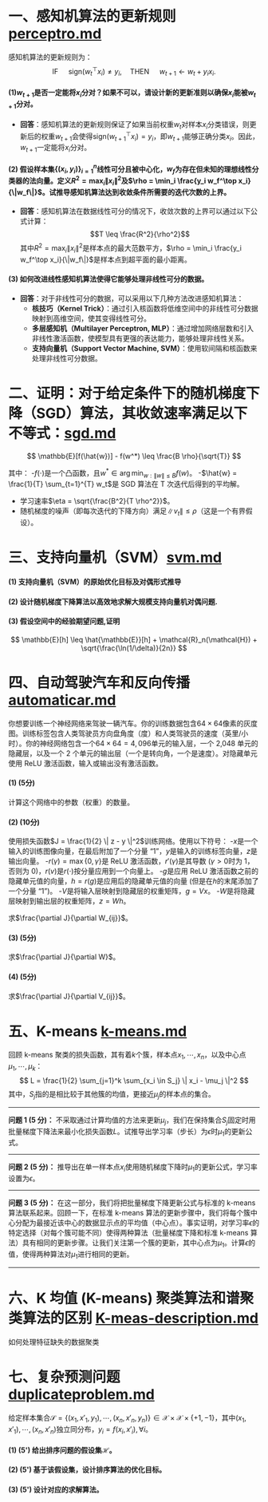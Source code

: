 # 一、感知机算法的更新规则 [perceptro.md](./perceptro.md)
感知机算法的更新规则为：
$$\text{IF } \quad \text{sign}(w_t^\top x_i) \neq y_i, \quad \text{THEN } \quad w_{t+1} \leftarrow w_t + y_i x_i.$$  

#### (1)$w_{t+1}$是否一定能将$x_i$分对？如果不可以，请设计新的更新准则以确保$x_i$能被$w_{t+1}$分对。
- **回答**：感知机算法的更新规则保证了如果当前权重$w_t$对样本$x_i$分类错误，则更新后的权重$w_{t+1}$会使得$\text{sign}(w_{t+1}^\top x_i) = y_i$，即$w_{t+1}$能够正确分类$x_i$。因此，$w_{t+1}$一定能将$x_i$分对。

#### (2) 假设样本集$\{(x_i, y_i)\}_{i=1}^n$线性可分且被中心化，$w_f$为存在但未知的理想线性分类器的法向量。定义$R^2 = \max_i \|x_i\|^2$及$\rho = \min_i \frac{y_i w_f^\top x_i}{\|w_f\|}$。试推导感知机算法达到收敛条件所需要的迭代次数的上界。
- **回答**：感知机算法在数据线性可分的情况下，收敛次数的上界可以通过以下公式计算：
 $$T \leq \frac{R^2}{\rho^2}$$
  其中$R^2 = \max_i \|x_i\|^2$是样本点的最大范数平方，$\rho = \min_i \frac{y_i w_f^\top x_i}{\|w_f\|}$是样本点到超平面的最小距离。

#### (3) 如何改进线性感知机算法使得它能够处理非线性可分的数据。
- **回答**：对于非线性可分的数据，可以采用以下几种方法改进感知机算法：
  - **核技巧（Kernel Trick）**：通过引入核函数将低维空间中的非线性可分数据映射到高维空间，使其变得线性可分。
  - **多层感知机（Multilayer Perceptron, MLP）**：通过增加网络层数和引入非线性激活函数，使模型具有更强的表达能力，能够处理非线性关系。
  - **支持向量机（Support Vector Machine, SVM）**：使用软间隔和核函数来处理非线性可分数据。

# 二、证明：对于给定条件下的随机梯度下降（SGD）算法，其收敛速率满足以下不等式：[sgd.md](./sgd.md)

$$
\mathbb{E}[f(\hat{w})] - f(w^*) \leq \frac{B \rho}{\sqrt{T}}
$$

其中：
-$f(\cdot)$是一个凸函数，且$w^* \in \arg\min_{w: \|w\| \leq B} f(w)$。
-$\hat{w} = \frac{1}{T} \sum_{t=1}^{T} w_t$是 SGD 算法在 T 次迭代后得到的平均解。
- 学习速率$\eta = \sqrt{\frac{B^2}{T \rho^2}}$。
- 随机梯度的噪声（即每次迭代的下降方向）满足$\| v_t \| \leq \rho$（这是一个有界假设）。

# 三、支持向量机（SVM）[svm.md](./svm.md)
#### (1) 支持向量机（SVM）的原始优化目标及对偶形式推导
#### (2) 设计随机梯度下降算法以高效地求解大规模支持向量机对偶问题.
#### (3) 假设空间中的经验期望问题,证明
$$
     \mathbb{E}[h] \leq \hat{\mathbb{E}}[h] + \mathcal{R}_n(\mathcal{H}) + \sqrt{\frac{\ln(1/\delta)}{2n}}
    $$

# 四、自动驾驶汽车和反向传播 [automaticar.md](./automaticar.md)

你想要训练一个神经网络来驾驶一辆汽车。你的训练数据包含$64 \times 64$像素的灰度图。训练标签包含人类驾驶员方向盘角度（度）和人类驾驶员的速度（英里/小时）。你的神经网络包含一个$64 \times 64 = 4,096$单元的输入层，一个 2,048 单元的隐藏层，以及一个 2 个单元的输出层（一个是转向角，一个是速度）。对隐藏单元使用 ReLU 激活函数，输入或输出没有激活函数。

#### (1) (5分)
计算这个网络中的参数（权重）的数量。

#### (2) (10分)
使用损失函数$J = \frac{1}{2} \| z - y \|^2$训练网络。使用以下符号：
-$x$是一个输入的训练图像向量，在最后附加了一个分量 “1”，$y$是输入的训练标签向量，$z$是输出向量。
-$r(\gamma) = \max\{0, \gamma\}$是 ReLU 激活函数，$r'(\gamma)$是其导数 ($\gamma > 0$时为 1，否则为 0)，$r(v)$是$r(\cdot)$按分量应用到一个向量上。
-$g$是应用 ReLU 激活函数之前的隐藏单元值的向量，$h = r(g)$是应用后的隐藏单元值的向量 (但是在$h$的末尾添加了一个分量 “1”)。
-$V$是将输入层映射到隐藏层的权重矩阵，$g = Vx$。
-$W$是将隐藏层映射到输出层的权重矩阵，$z = Wh$。

求$\frac{\partial J}{\partial W_{ij}}$。

#### (3) (5分)
求$\frac{\partial J}{\partial W}$。

#### (4) (5分)
求$\frac{\partial J}{\partial V_{ij}}$。

# 五、K-means [k-means.md](./k-means.md)

回顾 k-means 聚类的损失函数，其有着$k$个簇，样本点$x_1, \cdots, x_n$，以及中心点$\mu_1, \cdots, \mu_k$：
$$
L = \frac{1}{2} \sum_{j=1}^k \sum_{x_i \in S_j} \| x_i - \mu_j \|^2
$$
其中，$S_j$指的是相比较于其他簇的均值，更接近$\mu_j$的样本点的集合。

---

**问题 1 (5 分)：** 不采取通过计算均值的方法来更新$\mu_j$，我们在保持集合$S_j$固定时用批量梯度下降法来最小化损失函数$L$。试推导出学习率（步长）为$\epsilon$时$\mu_1$的更新公式。

---

**问题 2 (5 分)：** 推导出在单一样本点$x_i$使用随机梯度下降时$\mu_1$的更新公式，学习率设置为$\epsilon$。

---

**问题 3 (5 分)：** 在这一部分，我们将把批量梯度下降更新公式与标准的 k-means 算法联系起来。回顾一下，在标准 k-means 算法的更新步骤中，我们将每个簇中心分配为最接近该中心的数据显示点的平均值（中心点）。事实证明，对学习率$\epsilon$的特定选择（对每个簇可能不同）使得两种算法（批量梯度下降和标准 k-means 算法）具有相同的更新步骤。让我们关注第一个簇的更新，其中心点为$\mu_1$。计算$\epsilon$的值，使得两种算法对$\mu_1$进行相同的更新。

---

# 六、K 均值 (K-means) 聚类算法和谱聚类算法的区别 [K-meas-description.md](./K-meas-description.md)
如何处理特征缺失的数据聚类


# 七、复杂预测问题 [duplicateproblem.md](./duplicateproblem.md)
给定样本集合$\mathcal{S} = \{(x_1, x'_1, y_1), \cdots, (x_n, x'_n, y_n)\} \in \mathcal{X} \times \mathcal{X} \times \{+1, -1\}$，其中$(x_1, x'_1), \cdots, (x_n, x'_n)$独立同分布，$y_i = f(x_i, x'_i), \forall i$。

#### (1) (5') 给出排序问题的假设集$\mathcal{H}$。
#### (2) (5') 基于该假设集，设计排序算法的优化目标。
#### (3) (5') 设计对应的求解算法。

